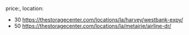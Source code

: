 price:, location:
- 30 https://thestoragecenter.com/locations/la/harvey/westbank-expy/
- 50 https://thestoragecenter.com/locations/la/metairie/airline-dr/
